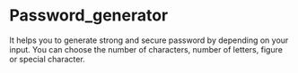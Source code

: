 # Password_generator
It helps you  to generate strong and secure password by depending on your input. You can choose the number of characters, number of letters, figure or special character. 
